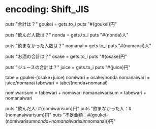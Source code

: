 # encoding: Shift_JIS

puts "合計は？"
goukei = gets.to_i
puts "#{goukei}円"

puts "飲んだ人数は？"
nonda = gets.to_i
puts "#{nonda}人"

puts "飲まなかった人数は？"
nomanai = gets.to_i
puts "#{nomanai}人"

puts "お酒の合計は？"
osake = gets.to_i
puts "#{osake}円"

puts "ジュースの合計は？"
juice = gets.to_i
puts "#{juice}円"

tabe = goukei-(osake+juice)
nomiwari = osake/nonda
nomanaiwari = juice/nomanai
tabewari = tabe/(nonda+nomanai)

nomiwarisum = tabewari + nomiwari
nomanaiwarisum = tabewari + nomanaiwari

puts "飲んだ人: #{nomiwarisum}円"
puts "飲まなかった人：#{nomanaiwarisum}円"
puts "不足金額：#{goukei-(nomiwarisum*nonda+nomanaiwarisum*nomanai)}円"
